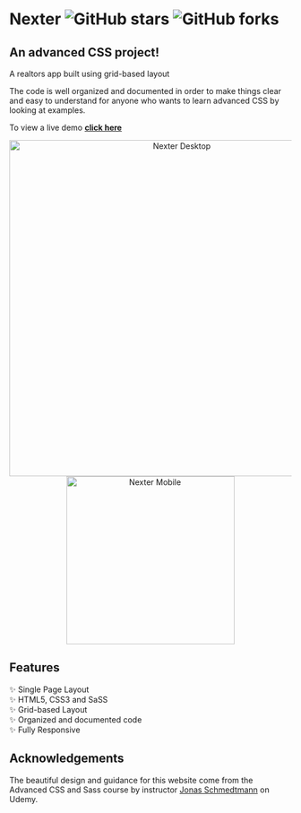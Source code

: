 # Nexter ![GitHub stars](https://img.shields.io/github/stars/aadil058/nexter) ![GitHub forks](https://img.shields.io/github/forks/aadil058/nexter)

## An advanced CSS project!

A realtors app built using grid-based layout

The code is well organized and documented in order to make things clear and easy to understand for anyone who wants to learn advanced CSS by looking at examples.

To view a live demo **[click here](https://aadil058.github.io/nexter/)**

<div align="center">
  <img src="https://github.com/aadil058/nexter/blob/main/gifs/desktop.gif" alt="Nexter Desktop" width="600px" />
  <br>
</div>

<div align="center">
  <img src="https://github.com/aadil058/nexter/blob/main/gifs/mobile.gif" alt="Nexter Mobile" width="300px" />
  <br>
</div>

## Features

✨ Single Page Layout\
✨ HTML5, CSS3 and SaSS\
✨ Grid-based Layout\
✨ Organized and documented code\
✨ Fully Responsive

## Acknowledgements

The beautiful design and guidance for this website come from the Advanced CSS and Sass course by instructor [Jonas Schmedtmann](https://www.udemy.com/user/jonasschmedtmann/) on Udemy.
